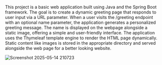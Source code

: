 This project is a basic web application built using Java and the Spring Boot framework. 
The goal is to create a dynamic greeting page that responds to user input via a URL parameter.
When a user visits the /greeting endpoint with an optional name parameter, 
the application generates a personalized greeting message.
The name is displayed on the webpage alongside a static image, offering a simple and user-friendly interface.
The application uses the Thymeleaf template engine to render the HTML page dynamically.
Static content like images is stored in the appropriate directory and served alongside the web page for a better looking website.

![Screenshot 2025-05-14 210723](https://github.com/user-attachments/assets/9b54c50e-deb6-447a-83f2-67a14efd8ef2)

